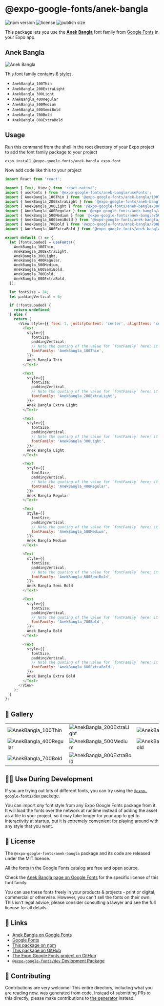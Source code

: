 # @expo-google-fonts/anek-bangla

![npm version](https://flat.badgen.net/npm/v/@expo-google-fonts/anek-bangla)
![license](https://flat.badgen.net/github/license/expo/google-fonts)
![publish size](https://flat.badgen.net/packagephobia/install/@expo-google-fonts/anek-bangla)

This package lets you use the [**Anek Bangla**](https://fonts.google.com/specimen/Anek+Bangla) font family from [Google Fonts](https://fonts.google.com/) in your Expo app.

## Anek Bangla

![Anek Bangla](./font-family.png)

This font family contains [8 styles](#-gallery).

- `AnekBangla_100Thin`
- `AnekBangla_200ExtraLight`
- `AnekBangla_300Light`
- `AnekBangla_400Regular`
- `AnekBangla_500Medium`
- `AnekBangla_600SemiBold`
- `AnekBangla_700Bold`
- `AnekBangla_800ExtraBold`

## Usage

Run this command from the shell in the root directory of your Expo project to add the font family package to your project
```sh
expo install @expo-google-fonts/anek-bangla expo-font
```

Now add code like this to your project
```js
import React from 'react';

import { Text, View } from 'react-native';
import { useFonts } from '@expo-google-fonts/anek-bangla/useFonts';
import { AnekBangla_100Thin } from '@expo-google-fonts/anek-bangla/100Thin';
import { AnekBangla_200ExtraLight } from '@expo-google-fonts/anek-bangla/200ExtraLight';
import { AnekBangla_300Light } from '@expo-google-fonts/anek-bangla/300Light';
import { AnekBangla_400Regular } from '@expo-google-fonts/anek-bangla/400Regular';
import { AnekBangla_500Medium } from '@expo-google-fonts/anek-bangla/500Medium';
import { AnekBangla_600SemiBold } from '@expo-google-fonts/anek-bangla/600SemiBold';
import { AnekBangla_700Bold } from '@expo-google-fonts/anek-bangla/700Bold';
import { AnekBangla_800ExtraBold } from '@expo-google-fonts/anek-bangla/800ExtraBold';

export default () => {
  let [fontsLoaded] = useFonts({
    AnekBangla_100Thin,
    AnekBangla_200ExtraLight,
    AnekBangla_300Light,
    AnekBangla_400Regular,
    AnekBangla_500Medium,
    AnekBangla_600SemiBold,
    AnekBangla_700Bold,
    AnekBangla_800ExtraBold,
  });

  let fontSize = 24;
  let paddingVertical = 6;

  if (!fontsLoaded) {
    return undefined;
  } else {
    return (
      <View style={{ flex: 1, justifyContent: 'center', alignItems: 'center' }}>
        <Text
          style={{
            fontSize,
            paddingVertical,
            // Note the quoting of the value for `fontFamily` here; it expects a string!
            fontFamily: 'AnekBangla_100Thin',
          }}>
          Anek Bangla Thin
        </Text>

        <Text
          style={{
            fontSize,
            paddingVertical,
            // Note the quoting of the value for `fontFamily` here; it expects a string!
            fontFamily: 'AnekBangla_200ExtraLight',
          }}>
          Anek Bangla Extra Light
        </Text>

        <Text
          style={{
            fontSize,
            paddingVertical,
            // Note the quoting of the value for `fontFamily` here; it expects a string!
            fontFamily: 'AnekBangla_300Light',
          }}>
          Anek Bangla Light
        </Text>

        <Text
          style={{
            fontSize,
            paddingVertical,
            // Note the quoting of the value for `fontFamily` here; it expects a string!
            fontFamily: 'AnekBangla_400Regular',
          }}>
          Anek Bangla Regular
        </Text>

        <Text
          style={{
            fontSize,
            paddingVertical,
            // Note the quoting of the value for `fontFamily` here; it expects a string!
            fontFamily: 'AnekBangla_500Medium',
          }}>
          Anek Bangla Medium
        </Text>

        <Text
          style={{
            fontSize,
            paddingVertical,
            // Note the quoting of the value for `fontFamily` here; it expects a string!
            fontFamily: 'AnekBangla_600SemiBold',
          }}>
          Anek Bangla Semi Bold
        </Text>

        <Text
          style={{
            fontSize,
            paddingVertical,
            // Note the quoting of the value for `fontFamily` here; it expects a string!
            fontFamily: 'AnekBangla_700Bold',
          }}>
          Anek Bangla Bold
        </Text>

        <Text
          style={{
            fontSize,
            paddingVertical,
            // Note the quoting of the value for `fontFamily` here; it expects a string!
            fontFamily: 'AnekBangla_800ExtraBold',
          }}>
          Anek Bangla Extra Bold
        </Text>
      </View>
    );
  }
};

```

## 🔡 Gallery


||||
|-|-|-|
|![AnekBangla_100Thin](.//100Thin/AnekBangla_100Thin.ttf.png)|![AnekBangla_200ExtraLight](.//200ExtraLight/AnekBangla_200ExtraLight.ttf.png)|![AnekBangla_300Light](.//300Light/AnekBangla_300Light.ttf.png)||
|![AnekBangla_400Regular](.//400Regular/AnekBangla_400Regular.ttf.png)|![AnekBangla_500Medium](.//500Medium/AnekBangla_500Medium.ttf.png)|![AnekBangla_600SemiBold](.//600SemiBold/AnekBangla_600SemiBold.ttf.png)||
|![AnekBangla_700Bold](.//700Bold/AnekBangla_700Bold.ttf.png)|![AnekBangla_800ExtraBold](.//800ExtraBold/AnekBangla_800ExtraBold.ttf.png)|||


## 👩‍💻 Use During Development

If you are trying out lots of different fonts, you can try using the [`@expo-google-fonts/dev` package](https://github.com/freeboub/google-fonts/tree/master/font-packages/dev#readme).

You can import *any* font style from any Expo Google Fonts package from it. It will load the fonts
over the network at runtime instead of adding the asset as a file to your project, so it may take longer
for your app to get to interactivity at startup, but it is extremely convenient
for playing around with any style that you want.

## 📖 License

The `@expo-google-fonts/anek-bangla` package and its code are released under the MIT license.

All the fonts in the Google Fonts catalog are free and open source.

Check the [Anek Bangla page on Google Fonts](https://fonts.google.com/specimen/Anek+Bangla) for the specific license of this font family.

You can use these fonts freely in your products & projects - print or digital, commercial or otherwise. However, you can't sell the fonts on their own. This isn't legal advice, please consider consulting a lawyer and see the full license for all details.

## 🔗 Links

- [Anek Bangla on Google Fonts](https://fonts.google.com/specimen/Anek+Bangla)
- [Google Fonts](https://fonts.google.com/)
- [This package on npm](https://www.npmjs.com/package/@expo-google-fonts/anek-bangla)
- [This package on GitHub](https://github.com/freeboub/google-fonts/tree/master/font-packages/anek-bangla)
- [The Expo Google Fonts project on GitHub](https://github.com/freeboub/google-fonts)
- [`@expo-google-fonts/dev` Devlopment Package](https://github.com/freeboub/google-fonts/tree/master/font-packages/dev)

## 🤝 Contributing

Contributions are very welcome! This entire directory, including what you are reading now, was generated from code. Instead of submitting PRs to this directly, please make contributions to [the generator](https://github.com/freeboub/google-fonts/tree/master/packages/generator) instead.
